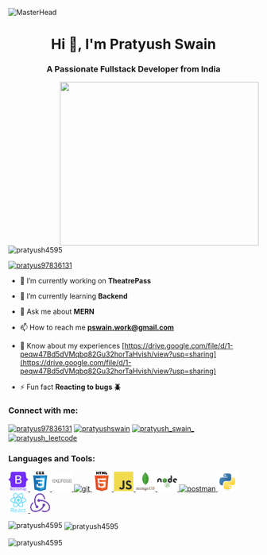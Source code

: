 ![MasterHead](https://ifda.in/img/mern-stack-development.webp)
<h1 align="center">Hi 👋, I'm Pratyush Swain</h1>
<h3 align="center">A Passionate Fullstack Developer from India</h3>

<img src="https://miro.medium.com/v2/resize:fit:1400/0*NgUtI3tYLhuq5Vy0.gif" width="400" height="330" align="right">

<p align="left"> <img src="https://komarev.com/ghpvc/?username=pratyush4595&label=Profile%20views&color=0e75b6&style=flat" alt="pratyush4595" /> </p>

<p align="left"> <a href="https://x.com/pratyus97836131" target="blank"><img src="https://img.shields.io/twitter/follow/pratyus97836131?logo=x&style=for-the-badge" alt="pratyus97836131" /></a> </p>

- 🔭 I’m currently working on **TheatrePass**

- 🌱 I’m currently learning **Backend**

- 💬 Ask me about **MERN**

- 📫 How to reach me **pswain.work@gmail.com**

- 📄 Know about my experiences [https://drive.google.com/file/d/1-peqw47Bd5dVMqbq82Gu32horTaHvish/view?usp=sharing](https://drive.google.com/file/d/1-peqw47Bd5dVMqbq82Gu32horTaHvish/view?usp=sharing)

- ⚡ Fun fact **Reacting to bugs 🪲**

<h3 align="left">Connect with me:</h3>
<p align="left">
<a href="https://x.com/pratyus97836131" target="blank"><img align="center" src="https://raw.githubusercontent.com/rahuldkjain/github-profile-readme-generator/master/src/images/icons/Social/twitter.svg" alt="pratyus97836131" height="30" width="40" /></a>
<a href="https://linkedin.com/in/pratyushswain" target="blank"><img align="center" src="https://raw.githubusercontent.com/rahuldkjain/github-profile-readme-generator/master/src/images/icons/Social/linked-in-alt.svg" alt="pratyushswain" height="30" width="40" /></a>
<a href="https://instagram.com/pratyush_swain_" target="blank"><img align="center" src="https://raw.githubusercontent.com/rahuldkjain/github-profile-readme-generator/master/src/images/icons/Social/instagram.svg" alt="pratyush_swain_" height="30" width="40" /></a>
<a href="https://www.leetcode.com/pratyush_leetcode" target="blank"><img align="center" src="https://raw.githubusercontent.com/rahuldkjain/github-profile-readme-generator/master/src/images/icons/Social/leet-code.svg" alt="pratyush_leetcode" height="30" width="40" /></a>
</p>

<h3 align="left">Languages and Tools:</h3>
<p align="left"> <a href="https://getbootstrap.com" target="_blank" rel="noreferrer"> <img src="https://raw.githubusercontent.com/devicons/devicon/master/icons/bootstrap/bootstrap-plain-wordmark.svg" alt="bootstrap" width="40" height="40"/> </a> <a href="https://www.w3schools.com/css/" target="_blank" rel="noreferrer"> <img src="https://raw.githubusercontent.com/devicons/devicon/master/icons/css3/css3-original-wordmark.svg" alt="css3" width="40" height="40"/> </a> <a href="https://expressjs.com" target="_blank" rel="noreferrer"> <img src="https://raw.githubusercontent.com/devicons/devicon/master/icons/express/express-original-wordmark.svg" alt="express" width="40" height="40"/> </a> <a href="https://git-scm.com/" target="_blank" rel="noreferrer"> <img src="https://www.vectorlogo.zone/logos/git-scm/git-scm-icon.svg" alt="git" width="40" height="40"/> </a> <a href="https://www.w3.org/html/" target="_blank" rel="noreferrer"> <img src="https://raw.githubusercontent.com/devicons/devicon/master/icons/html5/html5-original-wordmark.svg" alt="html5" width="40" height="40"/> </a> <a href="https://developer.mozilla.org/en-US/docs/Web/JavaScript" target="_blank" rel="noreferrer"> <img src="https://raw.githubusercontent.com/devicons/devicon/master/icons/javascript/javascript-original.svg" alt="javascript" width="40" height="40"/> </a> <a href="https://www.mongodb.com/" target="_blank" rel="noreferrer"> <img src="https://raw.githubusercontent.com/devicons/devicon/master/icons/mongodb/mongodb-original-wordmark.svg" alt="mongodb" width="40" height="40"/> </a> <a href="https://nodejs.org" target="_blank" rel="noreferrer"> <img src="https://raw.githubusercontent.com/devicons/devicon/master/icons/nodejs/nodejs-original-wordmark.svg" alt="nodejs" width="40" height="40"/> </a> <a href="https://postman.com" target="_blank" rel="noreferrer"> <img src="https://www.vectorlogo.zone/logos/getpostman/getpostman-icon.svg" alt="postman" width="40" height="40"/> </a> <a href="https://www.python.org" target="_blank" rel="noreferrer"> <img src="https://raw.githubusercontent.com/devicons/devicon/master/icons/python/python-original.svg" alt="python" width="40" height="40"/> </a> <a href="https://reactjs.org/" target="_blank" rel="noreferrer"> <img src="https://raw.githubusercontent.com/devicons/devicon/master/icons/react/react-original-wordmark.svg" alt="react" width="40" height="40"/> </a> <a href="https://redux.js.org" target="_blank" rel="noreferrer"> <img src="https://raw.githubusercontent.com/devicons/devicon/master/icons/redux/redux-original.svg" alt="redux" width="40" height="40"/> </a> </p>

<p><img align="left" src="https://github-readme-stats.vercel.app/api/top-langs?username=pratyush4595&show_icons=true&locale=en&layout=compact" alt="pratyush4595" /></p>

<p>&nbsp;<img align="center" src="https://github-readme-stats.vercel.app/api?username=pratyush4595&show_icons=true&locale=en" alt="pratyush4595" /></p>

<p><img align="center" src="https://github-readme-streak-stats.herokuapp.com/?user=pratyush4595&" alt="pratyush4595" /></p>
